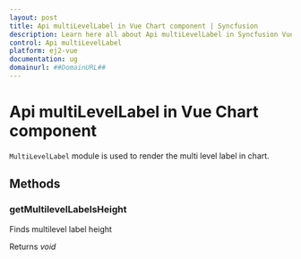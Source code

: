 ```yaml
---
layout: post
title: Api multiLevelLabel in Vue Chart component | Syncfusion
description: Learn here all about Api multiLevelLabel in Syncfusion Vue Chart component of Syncfusion Essential JS 2 and more.
control: Api multiLevelLabel 
platform: ej2-vue
documentation: ug
domainurl: ##DomainURL##
---
```


# Api multiLevelLabel in Vue Chart component

`MultiLevelLabel` module is used to render the multi level label in chart.

## Methods

### getMultilevelLabelsHeight

Finds multilevel label height

Returns *void*

